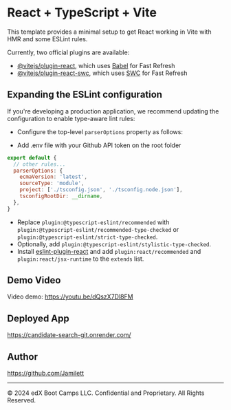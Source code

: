 # React + TypeScript + Vite

This template provides a minimal setup to get React working in Vite with HMR and some ESLint rules.

Currently, two official plugins are available:

* [@vitejs/plugin-react](https://github.com/vitejs/vite-plugin-react/blob/main/packages/plugin-react/README.md), which uses [Babel](https://babeljs.io/) for Fast Refresh
* [@vitejs/plugin-react-swc](https://github.com/vitejs/vite-plugin-react-swc), which uses [SWC](https://swc.rs/) for Fast Refresh

## Expanding the ESLint configuration

If you're developing a production application, we recommend updating the configuration to enable type-aware lint rules:

* Configure the top-level `parserOptions` property as follows:

* Add .env file with your Github API token on the root folder

```js
export default {
  // other rules...
  parserOptions: {
    ecmaVersion: 'latest',
    sourceType: 'module',
    project: ['./tsconfig.json', './tsconfig.node.json'],
    tsconfigRootDir: __dirname,
  },
}
```

* Replace `plugin:@typescript-eslint/recommended` with `plugin:@typescript-eslint/recommended-type-checked` or `plugin:@typescript-eslint/strict-type-checked`.
* Optionally, add `plugin:@typescript-eslint/stylistic-type-checked`.
* Install [eslint-plugin-react](https://github.com/jsx-eslint/eslint-plugin-react) and add `plugin:react/recommended` and `plugin:react/jsx-runtime` to the `extends` list.

## Demo Video
Video demo: https://youtu.be/dQszX7Dl8FM

## Deployed App
https://candidate-search-git.onrender.com/

## Author
https://github.com/Jamilett

---
© 2024 edX Boot Camps LLC. Confidential and Proprietary. All Rights Reserved.